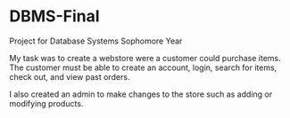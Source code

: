 # DBMS-Final
Project for Database Systems Sophomore Year 

My task was to create a webstore were a customer could purchase items. 
The customer must be able to create an account, login, search for items, check out, and view past orders.

I also created an admin to make changes to the store such as adding or modifying products. 
